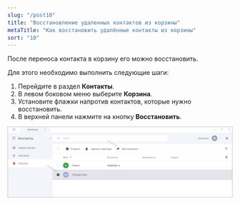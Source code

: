 ```yaml
---
slug: "/post10"
title: "Восстановление удаленных контактов из корзины"
metaTitle: "Как восстановить удалённые контакты из корзины"
sort: "10"
---
```


После переноса контакта в корзину его можно восстановить.  

Для этого необходимо выполнить следующие шаги:

1. Перейдите в раздел **Контакты**.  
2. В левом боковом меню выберите **Корзина**.  
3. Установите флажки напротив контактов, которые нужно восстановить.  
4. В верхней панели нажмите на кнопку **Восстановить**.  

![Восстановление контакта](./images/contact_restore.png "Восстановление контакта")
